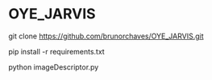 # OYE_JARVIS

git clone https://github.com/brunorchaves/OYE_JARVIS.git

pip install -r requirements.txt


python imageDescriptor.py
